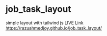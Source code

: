 # job_task_layout
simple layout with tailwind js LIVE Link
https://razuahmedjoy.github.io/job_task_layout/
